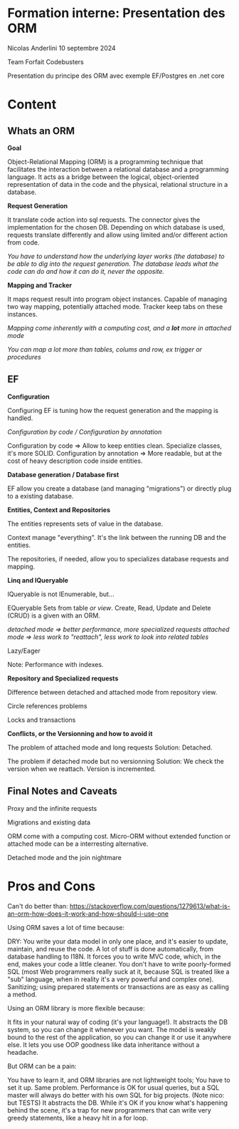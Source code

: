 # Formation interne: Presentation des ORM

 Nicolas Anderlini
 10 septembre 2024
  
 Team Forfait Codebusters

 Presentation du principe des ORM avec exemple EF/Postgres en .net core


# Content

## Whats an ORM
__Goal__

Object-Relational Mapping (ORM) is a programming technique that facilitates the interaction between a relational database and a programming language. It acts as a bridge between the logical, object-oriented representation of data in the code and the physical, relational structure in a database.


__Request Generation__

It translate code action into sql requests. The connector gives the implementation for the chosen DB. 
Depending on which database is used, requests translate differently and allow using limited and/or different action from code.

_You have to understand how the underlying layer works (the database) to be able to dig into the request generation. The database leads what the code can do and how it can do it, never the opposite._

__Mapping and Tracker__

It maps request result into program object instances.
Capable of managing two way mapping, potentially attached mode.
Tracker keep tabs on these instances.

_Mapping come inherently with a computing cost, and a **lot** more in attached mode_

_You can map a lot more than tables, colums and row, ex trigger or procedures_

## EF
__Configuration__

Configuring EF is tuning how the request generation and the mapping is handled.

_Configuration by code / Configuration by annotation_

Configuration by code => Allow to keep entities clean. Specialize classes, it's more SOLID.
Configuration by annotation => More readable, but at the cost of heavy description code inside entities.

__Database generation / Database first__

EF allow you create a database (and managing "migrations") or directly plug to a existing database.

__Entities, Context and Repositories__

The entities represents sets of value in the database.

Context manage "everything". It's the link between the running DB and the entities.

The repositories, if needed, allow you to specializes database requests and mapping.

__Linq and IQueryable__

IQueryable is not IEnumerable, but...

EQueryable Sets from table _or view_.
Create, Read, Update and Delete (CRUD) is a given with an ORM.

_detached mode => better performance, more specialized requests_
_attached mode => less work to "reattach", less work to look into related tables_

Lazy/Eager

Note: Performance with indexes.

__Repository and Specialized requests__

Difference between detached and attached mode from repository view.

Circle references problems

Locks and transactions

__Conflicts, or the Versionning and how to avoid it__

The problem of attached mode and long requests
Solution: Detached.

The problem if detached mode but no versionning
Solution: We check the version when we reattach. Version is incremented.

## Final Notes and Caveats

Proxy and the infinite requests

Migrations and existing data

ORM come with a computing cost. Micro-ORM without extended function or attached mode can be a interresting alternative.

Detached mode and the join nightmare


# Pros and Cons

Can't do better than:
https://stackoverflow.com/questions/1279613/what-is-an-orm-how-does-it-work-and-how-should-i-use-one

Using ORM saves a lot of time because:

DRY: You write your data model in only one place, and it's easier to update, maintain, and reuse the code.
A lot of stuff is done automatically, from database handling to I18N.
It forces you to write MVC code, which, in the end, makes your code a little cleaner.
You don't have to write poorly-formed SQL (most Web programmers really suck at it, because SQL is treated like a "sub" language, when in reality it's a very powerful and complex one).
Sanitizing; using prepared statements or transactions are as easy as calling a method.

Using an ORM library is more flexible because:

It fits in your natural way of coding (it's your language!).
It abstracts the DB system, so you can change it whenever you want.
The model is weakly bound to the rest of the application, so you can change it or use it anywhere else.
It lets you use OOP goodness like data inheritance without a headache.

But ORM can be a pain:

You have to learn it, and ORM libraries are not lightweight tools;
You have to set it up. Same problem.
Performance is OK for usual queries, but a SQL master will always do better with his own SQL for big projects. (Note nico: but TESTS)
It abstracts the DB. While it's OK if you know what's happening behind the scene, it's a trap for new programmers that can write very greedy statements, like a heavy hit in a for loop.

